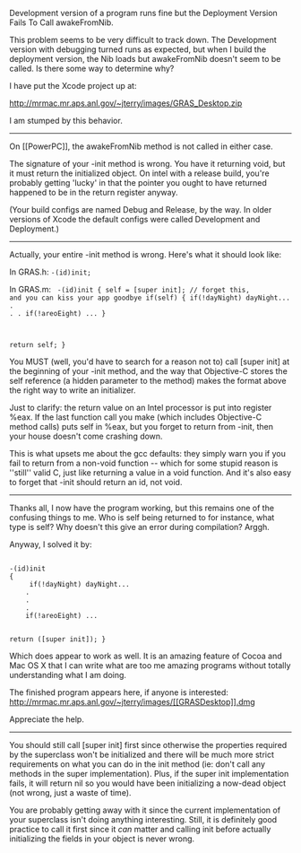 

Development version of a program runs fine but the Deployment Version Fails To Call awakeFromNib.

This problem seems to be very difficult to track down. The Development version with debugging turned runs as expected,
but when I build the deployment version, the Nib loads but awakeFromNib doesn't seem to be called. 
Is there some way to determine why? 

I have put the Xcode project up at:

http://mrmac.mr.aps.anl.gov/~jterry/images/GRAS_Desktop.zip 

I am stumped by this behavior. 

----

On [[PowerPC]], the awakeFromNib method is not called in either case.

The signature of your -init method is wrong.  You have it returning void, but it must return the initialized object.  On intel with a release build, you're probably getting 'lucky' in that the pointer you ought to have returned happened to be in the return register anyway.

(Your build configs are named Debug and Release, by the way.  In older versions of Xcode the default configs were called Development and Deployment.)

----

Actually, your entire -init method is wrong.  Here's what it should look like:

In GRAS.h:
<code>-(id)init;</code>

In GRAS.m:
<code>
-(id)init
{
  self = [super init];  // forget this, and you can kiss your app goodbye
  if(self)
  {
    if(!dayNight) dayNight...
    .
    .
    .
    if(!areoEight) ...
  }

  return self;
}
</code>

You MUST (well, you'd have to search for a reason not to) call [super init] at the beginning of your -init method, and the way that Objective-C stores the self reference (a hidden parameter to the method) makes the format above the right way to write an initializer.

Just to clarify: the return value on an Intel processor is put into register %eax.  If the last function call you make (which includes Objective-C method calls) puts self in %eax, but you forget to return from -init, then your house doesn't come crashing down.

This is what upsets me about the gcc defaults: they simply warn you if you fail to return from a non-void function -- which for some stupid reason is ''still'' valid C, just like returning a value in a void function.  And it's also easy to forget that -init should return an id, not void.

----

Thanks all, I now have the program working, but this remains one of the confusing things to me. Who is self being returned to for instance, what type is self? Why doesn't this give an error during compilation? Arggh. 

Anyway, I solved it by:

<code>
-(id)init
{
     if(!dayNight) dayNight...
    .
    .
    .
    if(!areoEight) ...
 

  return ([super init]);
}
</code>

Which does appear to work as well. It is an amazing feature of Cocoa and Mac OS X that I can write what are too me amazing programs without totally understanding what I am doing. 

The finished program appears here, if anyone is interested: http://mrmac.mr.aps.anl.gov/~jterry/images/[[GRASDesktop]].dmg

Appreciate the help. 

----

You should still call [super init] first since otherwise the properties required by the superclass won't be initialized and there will be much more strict requirements on what you can do in the init method (ie:  don't call any methods in the super implementation).  Plus, if the super init implementation fails, it will return nil so you would have been initializing a now-dead object (not wrong, just a waste of time).

You are probably getting away with it since the current implementation of your superclass isn't doing anything interesting.  Still, it is definitely good practice to call it first since it _can_ matter and calling init before actually initializing the fields in your object is never wrong.